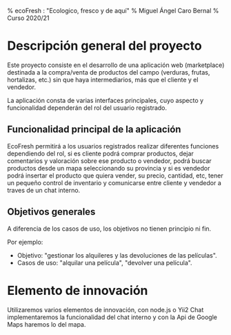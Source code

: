 % ecoFresh : "Ecologico, fresco y de aquí"
% Miguel Ángel Caro Bernal
% Curso 2020/21

# Descripción general del proyecto

Este proyecto consiste en el desarrollo de una aplicación web (marketplace) destinada a la compra/venta de productos
del campo (verduras, frutas, hortalizas, etc.) sin que haya intermediarios, más que el cliente y el vendedor.

La aplicación consta de varias interfaces principales, cuyo aspecto y funcionalidad dependerán del rol del usuario registrado.

## Funcionalidad principal de la aplicación

EcoFresh permitirá a los usuarios registrados realizar diferentes funciones dependiendo del rol, si es cliente podrá comprar productos, dejar comentarios y valoración sobre ese producto o vendedor, podrá buscar productos desde un mapa seleccionando
su provincia y si es vendedor podrá insertar el producto que quiera vender, su precio, cantidad, etc, tener un pequeño control de inventario y comunicarse entre cliente y vendedor a traves de un chat interno.

## Objetivos generales

A diferencia de los casos de uso, los objetivos no tienen principio ni fin.

Por ejemplo:

* Objetivo: "gestionar los alquileres y las devoluciones de las películas".
* Casos de uso: "alquilar una película", "devolver una película".

# Elemento de innovación

Utilizaremos varios elementos de innovación, con node.js o Yii2 Chat implementaremos la funcionalidad del chat interno y con
la Api de Google Maps haremos lo del mapa.

